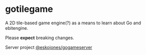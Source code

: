 # gotilegame

A 2D tile-based game engine(?) as a means to learn about Go and ebitengine.

Please **expect** breaking changes.

Server project [@eskojones/gogameserver](https://github.com/eskojones/gogameserver)

